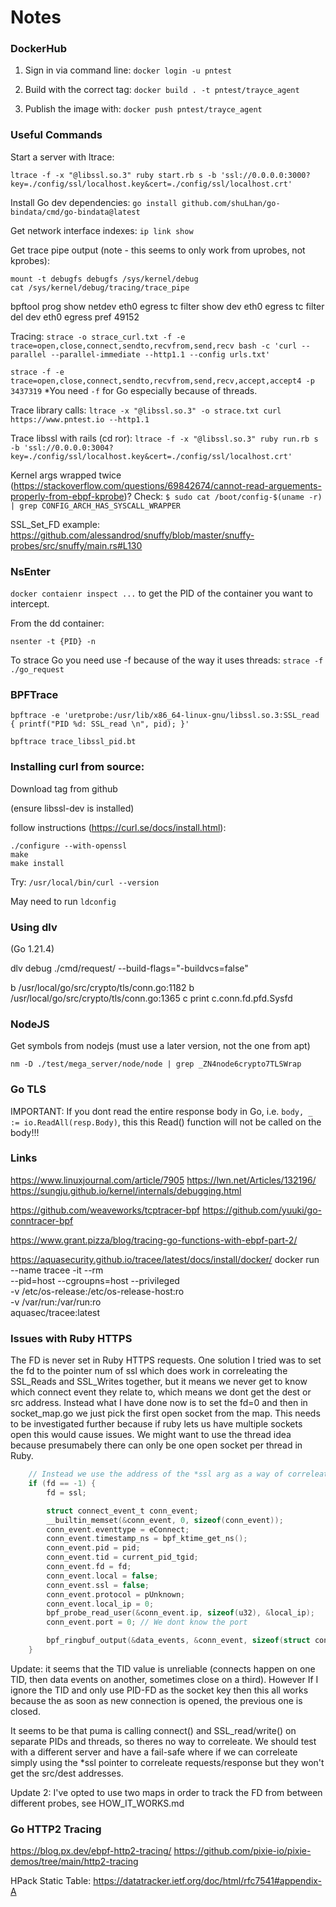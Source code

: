 # Notes

### DockerHub
1. Sign in via command line: `docker login -u pntest`

2. Build with the correct tag: `docker build . -t pntest/trayce_agent`

2. Publish the image with: `docker push pntest/trayce_agent`

### Useful Commands

Start a server with ltrace:
```
ltrace -f -x "@libssl.so.3" ruby start.rb s -b 'ssl://0.0.0.0:3000?key=./config/ssl/localhost.key&cert=./config/ssl/localhost.crt'
```

Install Go dev dependencies:
`go install github.com/shuLhan/go-bindata/cmd/go-bindata@latest`

Get network interface indexes:
`ip link show`

Get trace pipe output (note - this seems to only work from uprobes, not kprobes):
```
mount -t debugfs debugfs /sys/kernel/debug
cat /sys/kernel/debug/tracing/trace_pipe
```

bpftool prog show netdev eth0 egress
tc filter show dev eth0 egress
tc filter del dev eth0 egress pref 49152

Tracing:
`strace -o strace_curl.txt -f -e trace=open,close,connect,sendto,recvfrom,send,recv bash -c 'curl --parallel --parallel-immediate --http1.1 --config urls.txt'`

`strace -f -e trace=open,close,connect,sendto,recvfrom,send,recv,accept,accept4 -p 3437319`
*You need `-f` for Go especially because of threads.

Trace library calls:
`ltrace -x "@libssl.so.3" -o strace.txt curl https://www.pntest.io --http1.1`

Trace libssl with rails (cd ror):
`ltrace -f -x "@libssl.so.3" ruby run.rb s  -b 'ssl://0.0.0.0:3004?key=./config/ssl/localhost.key&cert=./config/ssl/localhost.crt'`

Kernel args wrapped twice (https://stackoverflow.com/questions/69842674/cannot-read-arguements-properly-from-ebpf-kprobe)? Check:
`$ sudo cat /boot/config-$(uname -r) | grep CONFIG_ARCH_HAS_SYSCALL_WRAPPER`

SSL_Set_FD example:
https://github.com/alessandrod/snuffy/blob/master/snuffy-probes/src/snuffy/main.rs#L130

### NsEnter
`docker contaienr inspect ...` to get the PID of the container you want to intercept.

From the dd container:
```
nsenter -t {PID} -n
```

To strace Go you need use -f because of the way it uses threads:
`strace -f ./go_request`

### BPFTrace

`bpftrace -e 'uretprobe:/usr/lib/x86_64-linux-gnu/libssl.so.3:SSL_read { printf("PID %d: SSL_read \n", pid); }'`

`bpftrace trace_libssl_pid.bt`


### Installing curl from source:

Download tag from github

(ensure libssl-dev is installed)

follow instructions (https://curl.se/docs/install.html):
```
./configure --with-openssl
make
make install
```

Try: `/usr/local/bin/curl --version`

May need to run `ldconfig`

### Using dlv
(Go 1.21.4)

dlv debug ./cmd/request/ --build-flags="-buildvcs=false"

b /usr/local/go/src/crypto/tls/conn.go:1182
b /usr/local/go/src/crypto/tls/conn.go:1365
c
print c.conn.fd.pfd.Sysfd

### NodeJS
Get symbols from nodejs (must use a later version, not the one from apt)

`nm -D ./test/mega_server/node/node | grep _ZN4node6crypto7TLSWrap`

### Go TLS

IMPORTANT: If you dont read the entire response body in Go, i.e. `body, _ := io.ReadAll(resp.Body)`, this this
Read() function will not be called on the body!!!

### Links
https://www.linuxjournal.com/article/7905
https://lwn.net/Articles/132196/
https://sungju.github.io/kernel/internals/debugging.html

https://github.com/weaveworks/tcptracer-bpf
https://github.com/yuuki/go-conntracer-bpf

https://www.grant.pizza/blog/tracing-go-functions-with-ebpf-part-2/

https://aquasecurity.github.io/tracee/latest/docs/install/docker/
docker run --name tracee -it --rm \
  --pid=host --cgroupns=host --privileged \
  -v /etc/os-release:/etc/os-release-host:ro \
  -v /var/run:/var/run:ro \
  aquasec/tracee:latest

### Issues with Ruby HTTPS

The FD is never set in Ruby HTTPS requests. One solution I tried was to set the fd to the pointer num of ssl which does work in correleating
the SSL_Reads and SSL_Writes together, but it means we never get to know which connect event they relate to, which means we dont get the
dest or src address.
Instead what I have done now is to set the fd=0 and then in socket_map.go we just pick the first open socket from the map. This needs to be
investigated further because if ruby lets us have multiple sockets open this would cause issues. We might want to use the thread idea because
presumabely there can only be one open socket per thread in Ruby.

```c
    // Instead we use the address of the *ssl arg as a way of correleating SSL_reads with SSL_writes.
    if (fd == -1) {
        fd = ssl;

        struct connect_event_t conn_event;
        __builtin_memset(&conn_event, 0, sizeof(conn_event));
        conn_event.eventtype = eConnect;
        conn_event.timestamp_ns = bpf_ktime_get_ns();
        conn_event.pid = pid;
        conn_event.tid = current_pid_tgid;
        conn_event.fd = fd;
        conn_event.local = false;
        conn_event.ssl = false;
        conn_event.protocol = pUnknown;
        conn_event.local_ip = 0;
        bpf_probe_read_user(&conn_event.ip, sizeof(u32), &local_ip);
        conn_event.port = 0; // We dont know the port

        bpf_ringbuf_output(&data_events, &conn_event, sizeof(struct connect_event_t), 0);
    }
```

Update: it seems that the TID value is unreliable (connects happen on one TID, then data events on another, sometimes close on a third). However If I ignore the TID and only use PID-FD as the socket key then this all works because the as soon as new connection is opened, the previous one is closed.

It seems to be that puma is calling connect() and SSL_read/write() on separate PIDs and threads, so theres no way to correleate. We should test with a different server and have a fail-safe where if we can correleate simply using the *ssl pointer to correleate requests/response but they won't get the src/dest addresses.

Update 2: I've opted to use two maps in order to track the FD from between different probes, see HOW_IT_WORKS.md

### Go HTTP2 Tracing

https://blog.px.dev/ebpf-http2-tracing/
https://github.com/pixie-io/pixie-demos/tree/main/http2-tracing

HPack Static Table:
https://datatracker.ietf.org/doc/html/rfc7541#appendix-A
